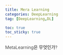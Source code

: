 ```yaml
---
title: Mera Learning
categories: DeepLearning
tag: [DeepLearning,DL]

toc: true
toc_sticky: true
---
```


<div style="font-size: 0.9rem; font-weight:300; line-height: 1.6rem;">
MetaLearning은 무엇인가?<br>
</div>



